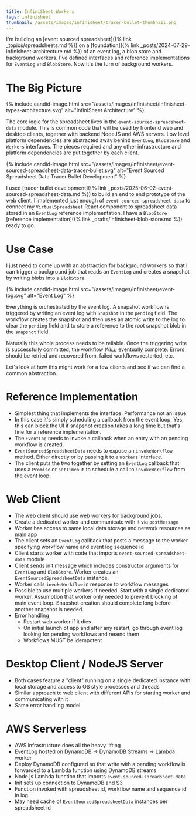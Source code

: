 ```yaml
---
title: InfiniSheet Workers
tags: infinisheet
thumbnail: /assets/images/infinisheet/tracer-bullet-thumbnail.png
---
```


I'm building an [event sourced spreadsheet]({% link _topics/spreadsheets.md %}) on a [foundation]({% link _posts/2024-07-29-infinisheet-architecture.md %}) of an event log, a blob store and background workers. I've defined interfaces and reference implementations for `EventLog` and `BlobStore`. Now it's the turn of background workers.

# The Big Picture

{% include candid-image.html src="/assets/images/infinisheet/infinisheet-types-architecture.svg" alt="InfiniSheet Architecture" %}

The core logic for the spreadsheet lives in the `event-sourced-spreadsheet-data` module. This is common code that will be used by frontend web and desktop clients, together with backend NodeJS and AWS servers. Low level platform dependencies are abstracted away behind `EventLog`, `BlobStore` and `Workers` interfaces. The pieces required and any other infrastructure and platform dependencies are put together by each client.

{% include candid-image.html src="/assets/images/infinisheet/event-sourced-spreadsheet-data-tracer-bullet.svg" alt="Event Sourced Spreadsheet Data Tracer Bullet Development" %}

I used [tracer bullet development]({% link _posts/2025-06-02-event-sourced-spreadsheet-data.md %}) to build an end to end prototype of the web client. I implemented just enough of `event-sourced-spreadsheet-data` to connect my `VirtualSpreadsheet` React component to spreadsheet data stored in an `EventLog` reference implementation. I have a `BlobStore` [reference implementation]({% link _drafts/infinisheet-blob-store.md %}) ready to go. 

# Use Case

I just need to come up with an abstraction for background workers so that I can trigger a background job that reads an `EventLog` and creates a snapshot by writing blobs into a `BlobStore`.

{% include candid-image.html src="/assets/images/infinisheet/event-log.svg" alt="Event Log" %}

Everything is orchestrated by the event log. A snapshot workflow is triggered by writing an event log with `Snapshot` in the `pending` field. The workflow creates the snapshot and then uses an atomic write to the log to clear the `pending` field and to store a reference to the root snapshot blob in the `snapshot` field.

Naturally this whole process needs to be reliable. Once the triggering write is successfully committed, the workflow *WILL* eventually complete. Errors should be retried and recovered from, failed workflows restarted, etc.

Let's look at how this might work for a few clients and see if we can find a common abstraction.

# Reference Implementation

* Simplest thing that implements the interface. Performance not an issue.
* In this case it's simply scheduling a callback from the event loop. Yes, this can block the UI if snapshot creation takes a long time but that's fine for a reference implementation. 
* The `EventLog` needs to invoke a callback when an entry with an pending workflow is created.
* `EventSourcedSpreadsheetData` needs to expose an `invokeWorkflow` method. Either directly or by passing it to a `Workers` interface.
* The client puts the two together by setting an `EventLog` callback that uses a `Promise` or `setTimeout` to schedule a call to `invokeWorkflow` from the event loop.

# Web Client

* The web client should use [web workers](https://developer.mozilla.org/en-US/docs/Web/API/Web_Workers_API/Using_web_workers) for background jobs.
* Create a dedicated worker and communicate with it via `postMessage`
* Worker has access to same local data storage and network resources as main app
* The client sets an `EventLog` callback that posts a message to the worker specifying workflow name and event log sequence id
* Client starts worker with code that imports `event-sourced-spreadsheet-data` module
* Client sends init message which includes constructor arguments for `EventLog` and `BlobStore`. Worker creates an `EventSourcedSpreadsheetData` instance.
* Worker calls `invokeWorkflow` in response to workflow messages
* Possible to use multiple workers if needed. Start with a single dedicated worker. Assumption that worker only needed to prevent blocking of main event loop. Snapshot creation should complete long before another snapshot is needed.
* Error handling
  * Restart web worker if it dies
  * On initial launch of app and after any restart, go through event log looking for pending workflows and resend them
  * Workflows MUST be idempotent

# Desktop Client / NodeJS Server

* Both cases feature a "client" running on a single dedicated instance with local storage and access to OS style processes and threads
* Similar approach to web client with different APIs for starting worker and communicating with it
* Same error handling model

# AWS Serverless

* AWS infrastructure does all the heavy lifting
* EventLog hosted on DynamoDB -> DynamoDB Streams -> Lambda worker
* Deploy DynamoDB configured so that write with a pending workflow is forwarded to a Lambda function using DynamoDB streams
* Node.js Lambda function that imports `event-sourced-spreadsheet-data`
* Init sets up connection to DynamoDB and S3
* Function invoked with spreadsheet id, workflow name and sequence id in log.
* May need cache of `EventSourcedSpreadsheetData` instances per spreadsheet id
